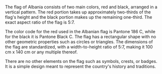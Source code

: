 The flag of Albania consists of two main colors, red and black, arranged in a vertical pattern. The red portion takes up approximately two-thirds of the flag's height and the black portion makes up the remaining one-third. The exact aspect ratio of the flag is 5:7. 

The color code for the red used in the Albanian flag is Pantone 186 C, while for the black it is Pantone Black C. The flag has a rectangular shape with no other geometric properties such as circles or triangles. The dimensions of the flag are standardized, with a width-to-height ratio of 5:7, making it 100 cm x 140 cm or any multiple thereof.

There are no other elements on the flag such as symbols, crests, or badges. It is a simple design meant to represent the country's history and traditions.
